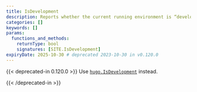 ```yaml
---
title: IsDevelopment
description: Reports whether the current running environment is “development”.
categories: []
keywords: []
params:
  functions_and_methods:
    returnType: bool
    signatures: [SITE.IsDevelopment]
expiryDate: 2025-10-30 # deprecated 2023-10-30 in v0.120.0
---
```


{{< deprecated-in 0.120.0 >}}
Use [`hugo.IsDevelopment`] instead.

[`hugo.IsDevelopment`]: /functions/hugo/isdevelopment/
{{< /deprecated-in >}}
